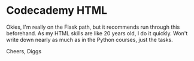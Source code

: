 # Codecademy HTML

Okies, I'm really on the Flask path, but it recommends run through this
beforehand. As my HTML skills are like 20 years old, I do it quickly. Won't 
write down nearly as much as in the Python courses, just the tasks.
 
Cheers, Diggs